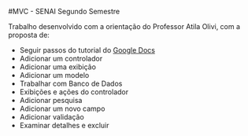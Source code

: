 #MVC - SENAI Segundo Semestre

Trabalho desenvolvido com a orientação do Professor Atila Olivi, com a proposta de:
- Seguir passos do tutorial do [Google Docs](https://docs.microsoft.com/pt-br/aspnet/core/tutorials/first-mvc-app/start-mvc?view=aspnetcore-5.0&tabs=visual-studio)
- Adicionar um controlador
- Adicionar uma exibição
- Adicionar um modelo
- Trabalhar com Banco de Dados
- Exibições e ações do controlador
- Adicionar pesquisa
- Adicionar um novo campo
- Adicionar validação
- Examinar detalhes e excluir
